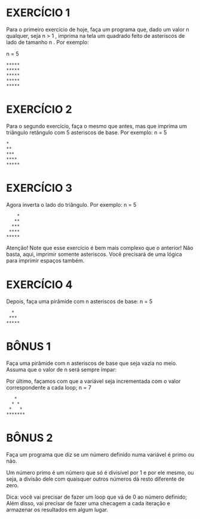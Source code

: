# EXERCÍCIO 1
Para o primeiro exercício de hoje, faça um programa que, dado um valor n qualquer, seja n > 1 , imprima na tela um quadrado feito de asteriscos de lado de tamanho n . Por exemplo: 

n = 5

~~~
*****
*****
*****
*****
*****
~~~

# EXERCÍCIO 2
Para o segundo exercício, faça o mesmo que antes, mas que imprima um triângulo retângulo com 5 asteriscos de base. Por exemplo: 
n = 5

~~~
*
**
***
****
*****
~~~

# EXERCÍCIO 3
Agora inverta o lado do triângulo. Por exemplo: 
n = 5

~~~
    *
   **
  ***
 ****
*****
~~~

Atenção! Note que esse exercício é bem mais complexo que o anterior! 
Não basta, aqui, imprimir somente asteriscos. Você precisará de uma lógica para imprimir espaços também. 


# EXERCÍCIO 4 
Depois, faça uma pirâmide com n asteriscos de base: 
n = 5

~~~
  *
 ***
*****
~~~

# BÔNUS 1
Faça uma pirâmide com n asteriscos de base que seja vazia no meio. Assuma que o valor de n será sempre ímpar: 

Por último, façamos com que a variável seja incrementada com o valor correspondente a cada loop;
n = 7

~~~
   *
  * *
 *   *
*******
~~~

# BÔNUS 2
Faça um programa que diz se um número definido numa variável é primo ou não.

Um número primo é um número que só é divisível por 1 e por ele mesmo, ou seja, a divisão dele com quaisquer 
outros números dá resto diferente de zero.

Dica: você vai precisar de fazer um loop que vá de 0 ao número definido; 
Além disso, vai precisar de fazer uma checagem a cada iteração e armazenar os resultados em algum lugar.